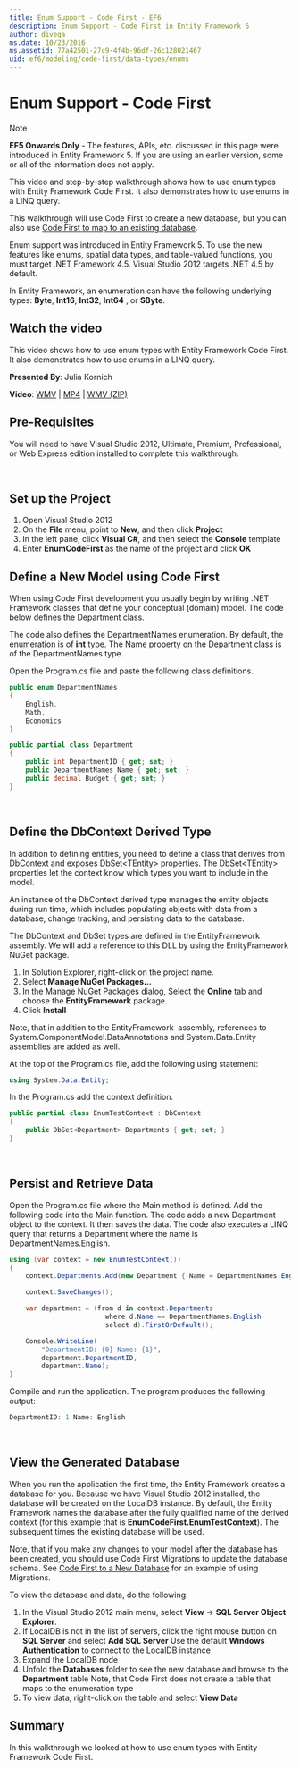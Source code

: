 ```yaml
---
title: Enum Support - Code First - EF6
description: Enum Support - Code First in Entity Framework 6
author: divega
ms.date: 10/23/2016
ms.assetid: 77a42501-27c9-4f4b-96df-26c128021467
uid: ef6/modeling/code-first/data-types/enums
---
```

# Enum Support - Code First
> [!NOTE]
> **EF5 Onwards Only** - The features, APIs, etc. discussed in this page were introduced in Entity Framework 5. If you are using an earlier version, some or all of the information does not apply.

This video and step-by-step walkthrough shows how to use enum types with Entity Framework Code First. It also demonstrates how to use enums in a LINQ query.

This walkthrough will use Code First to create a new database, but you can also use [Code First to map to an existing database](xref:ef6/modeling/code-first/workflows/existing-database).

Enum support was introduced in Entity Framework 5. To use the new features like enums, spatial data types, and table-valued functions, you must target .NET Framework 4.5. Visual Studio 2012 targets .NET 4.5 by default.

In Entity Framework, an enumeration can have the following underlying types: **Byte**, **Int16**, **Int32**, **Int64** , or **SByte**.

## Watch the video
This video shows how to use enum types with Entity Framework Code First. It also demonstrates how to use enums in a LINQ query.

**Presented By**: Julia Kornich

**Video**: [WMV](https://download.microsoft.com/download/A/5/8/A583DEE8-FD5C-47EE-A4E1-966DDF39D1DA/HDI-ITPro-MSDN-winvideo-enumwithcodefirst.wmv) | [MP4](https://download.microsoft.com/download/A/5/8/A583DEE8-FD5C-47EE-A4E1-966DDF39D1DA/HDI-ITPro-MSDN-mp4video-enumwithcodefirst.m4v) | [WMV (ZIP)](https://download.microsoft.com/download/A/5/8/A583DEE8-FD5C-47EE-A4E1-966DDF39D1DA/HDI-ITPro-MSDN-winvideo-enumwithcodefirst.zip)

## Pre-Requisites

You will need to have Visual Studio 2012, Ultimate, Premium, Professional, or Web Express edition installed to complete this walkthrough.

 

## Set up the Project

1.  Open Visual Studio 2012
2.  On the **File** menu, point to **New**, and then click **Project**
3.  In the left pane, click **Visual C\#**, and then select the **Console** template
4.  Enter **EnumCodeFirst** as the name of the project and click **OK**

## Define a New Model using Code First

When using Code First development you usually begin by writing .NET Framework classes that define your conceptual (domain) model. The code below defines the Department class.

The code also defines the DepartmentNames enumeration. By default, the enumeration is of **int** type. The Name property on the Department class is of the DepartmentNames type.

Open the Program.cs file and paste the following class definitions.

``` csharp
public enum DepartmentNames
{
    English,
    Math,
    Economics
}     

public partial class Department
{
    public int DepartmentID { get; set; }
    public DepartmentNames Name { get; set; }
    public decimal Budget { get; set; }
}
```
 

## Define the DbContext Derived Type

In addition to defining entities, you need to define a class that derives from DbContext and exposes DbSet&lt;TEntity&gt; properties. The DbSet&lt;TEntity&gt; properties let the context know which types you want to include in the model.

An instance of the DbContext derived type manages the entity objects during run time, which includes populating objects with data from a database, change tracking, and persisting data to the database.

The DbContext and DbSet types are defined in the EntityFramework assembly. We will add a reference to this DLL by using the EntityFramework NuGet package.

1.  In Solution Explorer, right-click on the project name.
2.  Select **Manage NuGet Packages…**
3.  In the Manage NuGet Packages dialog, Select the **Online** tab and choose the **EntityFramework** package.
4.  Click **Install**

Note, that in addition to the EntityFramework  assembly, references to System.ComponentModel.DataAnnotations and System.Data.Entity assemblies are added as well.

At the top of the Program.cs file, add the following using statement:

``` csharp
using System.Data.Entity;
```

In the Program.cs add the context definition. 

``` csharp
public partial class EnumTestContext : DbContext
{
    public DbSet<Department> Departments { get; set; }
}
```
 

## Persist and Retrieve Data

Open the Program.cs file where the Main method is defined. Add the following code into the Main function. The code adds a new Department object to the context. It then saves the data. The code also executes a LINQ query that returns a Department where the name is DepartmentNames.English.

``` csharp
using (var context = new EnumTestContext())
{
    context.Departments.Add(new Department { Name = DepartmentNames.English });

    context.SaveChanges();

    var department = (from d in context.Departments
                        where d.Name == DepartmentNames.English
                        select d).FirstOrDefault();

    Console.WriteLine(
        "DepartmentID: {0} Name: {1}",
        department.DepartmentID,  
        department.Name);
}
```

Compile and run the application. The program produces the following output:

``` csharp
DepartmentID: 1 Name: English
```
 

## View the Generated Database

When you run the application the first time, the Entity Framework creates a database for you. Because we have Visual Studio 2012 installed, the database will be created on the LocalDB instance. By default, the Entity Framework names the database after the fully qualified name of the derived context (for this example that is **EnumCodeFirst.EnumTestContext**). The subsequent times the existing database will be used.  

Note, that if you make any changes to your model after the database has been created, you should use Code First Migrations to update the database schema. See [Code First to a New Database](xref:ef6/modeling/code-first/workflows/new-database) for an example of using Migrations.

To view the database and data, do the following:

1.  In the Visual Studio 2012 main menu, select **View** -&gt; **SQL Server Object Explorer**.
2.  If LocalDB is not in the list of servers, click the right mouse button on **SQL Server** and select **Add SQL Server**
    Use the default **Windows Authentication** to connect to the LocalDB instance
3.  Expand the LocalDB node
4.  Unfold the **Databases** folder to see the new database and browse to the **Department** table
    Note, that Code First does not create a table that maps to the enumeration type
5.  To view data, right-click on the table and select **View Data**

## Summary

In this walkthrough we looked at how to use enum types with Entity Framework Code First. 
